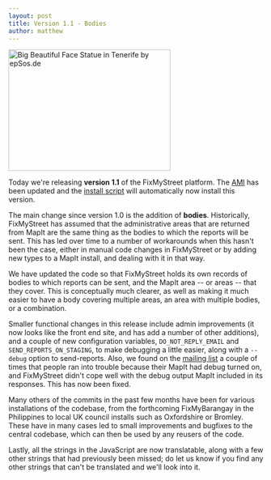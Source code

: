 ```yaml
---
layout: post
title: Version 1.1 - Bodies
author: matthew
---
```


<img class="r" src="/assets/posts/big-head-small.jpeg" width="320" height="240" alt="Big Beautiful Face Statue in Tenerife by epSos.de">

Today we're releasing **version 1.1** of the FixMyStreet platform. The [AMI](/install/ami/) has
been updated and the [install script](/install/install-script/) will automatically now install
this version.

The main change since version 1.0 is the addition of **bodies**. Historically,
FixMyStreet has assumed that the administrative areas that are returned from
MapIt are the same thing as the bodies to which the reports will be sent. This
has led over time to a number of workarounds when this hasn't been the case,
either in manual code changes in FixMyStreet or by adding new types to a MapIt
install, and dealing with it in that way.

We have updated the code so that FixMyStreet holds its own records of bodies to
which reports can be sent, and the MapIt area -- or areas -- that they cover.
This is conceptually much clearer, as well as making it much easier to have a
body covering multiple areas, an area with multiple bodies, or a combination.

Smaller functional changes in this release include admin improvements (it now
looks like the front end site, and has add a number of other additions), and a
couple of new configuration variables, `DO_NOT_REPLY_EMAIL` and
`SEND_REPORTS_ON_STAGING`, to make debugging a little easier, along with a
`--debug` option to send-reports. Also, we found on the [mailing
list](/community/) a couple of times that people ran into trouble because their
MapIt had debug turned on, and FixMyStreet didn't cope well with the debug
output MapIt included in its responses. This has now been fixed.

Many others of the commits in the past few months have been for various
installations of the codebase, from the forthcoming FixMyBarangay in the
Philippines to local UK council installs such as Oxfordshire or Bromley. These
have in many cases led to small improvements and bugfixes to the central
codebase, which can then be used by any reusers of the code.

Lastly, all the strings in the JavaScript are now translatable, along with a
few other strings that had previously been missed; do let us know if you
find any other strings that can't be translated and we'll look into it.

